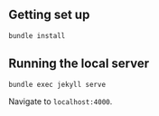 ## Getting set up

```
bundle install
```

## Running the local server

```
bundle exec jekyll serve
```

Navigate to `localhost:4000`.
